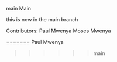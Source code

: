 main
Main

this is now in the main branch 

Contributors:
Paul Mwenya 
Moses Mwenya 

=======
Paul Mwenya 
>>>>>>main
